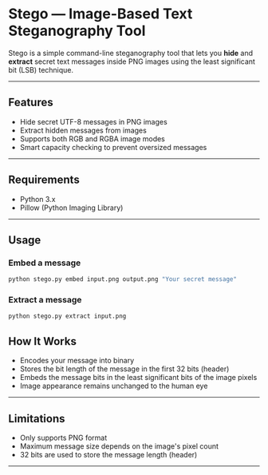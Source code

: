 #  Stego — Image-Based Text Steganography Tool

Stego is a simple command-line steganography tool that lets you **hide** and **extract** secret text messages inside PNG images using the least significant bit (LSB) technique.

---

## Features

-  Hide secret UTF-8 messages in PNG images
-  Extract hidden messages from images
-  Supports both RGB and RGBA image modes
-  Smart capacity checking to prevent oversized messages

---

## Requirements

- Python 3.x
- Pillow (Python Imaging Library)

---

## Usage

### Embed a message

```bash
python stego.py embed input.png output.png "Your secret message"
```

### Extract a message

```bash
python stego.py extract input.png
```

## How It Works

- Encodes your message into binary
- Stores the bit length of the message in the first 32 bits (header)
- Embeds the message bits in the least significant bits of the image pixels
- Image appearance remains unchanged to the human eye

---

## Limitations

- Only supports PNG format
- Maximum message size depends on the image's pixel count
- 32 bits are used to store the message length (header)

---


